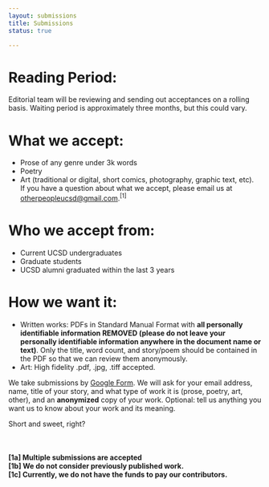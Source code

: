 ```yaml
---
layout: submissions
title: Submissions
status: true

---
```

# Reading Period:

Editorial team will be reviewing and sending out acceptances on a rolling basis. Waiting period is approximately three months, but this could vary.

# ‍What we accept:

* Prose of any genre under 3k words
* Poetry
* Art (traditional or digital, short comics, photography, graphic text, etc). ‍ If you have a question about what we accept, please email us at otherpeopleucsd@gmail.com.<sup>\[1\]</sup>

# Who we accept from:

* Current UCSD undergraduates
* Graduate students
* UCSD alumni graduated within the last 3 years‍

# How we want it:

* Written works: PDFs in Standard Manual Format with **all personally identifiable information REMOVED (please do not leave your personally identifiable information anywhere in the document name or text)**. Only the title, word count, and story/poem should be contained in the PDF so that we can review them anonymously. 
* Art: High fidelity .pdf, .jpg, .tiff accepted.

We take submissions by [Google Form](https://docs.google.com/forms/d/e/1FAIpQLScNpkibdlE3FXiW42uzo5RTSDAnw_bfJChmBrTeA7F09RyS9A/viewform?usp=sf_link). We will ask for your email address, name, title of your story, and what type of work it is (prose, poetry, art, other), and an **anonymized** copy of your work. Optional: tell us anything you want us to know about your work and its meaning.

Short and sweet, right?

<br>

#### \[1a\] Multiple submissions are accepted<br>\[1b\] We do not consider previously published work.<br>\[1c\] Currently, we do not have the funds to pay our contributors.<br>